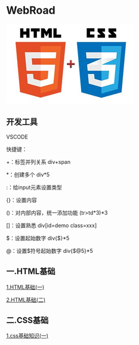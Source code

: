 # WebRoad

![title](./src/title.jpeg)

## 开发工具

VSCODE

快捷键：

+：标签并列关系 div+span

\*：创建多个 div*5

:：给input元素设置类型

{}：设置内容

()：对内部内容，统一添加功能 (tr>td*3)*3

[]：设置熟悉 div[id=demo class=xxx]

$：设置起始数字 div{$}*5

@：设置$符号起始数字 div{$@5}*5

## 一.HTML基础

[1.HTML基础(一)](./book/1.html基础(一).md)

[2.HTML基础(二)](./book/2.html基础(二).md)

## 二.CSS基础

[1.css基础知识(一)](./book/2.css基础(一).md)

